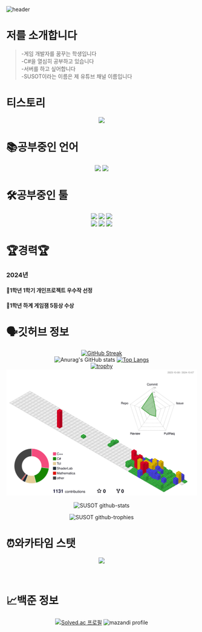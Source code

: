 ![header](https://capsule-render.vercel.app/api?type=waving&color=timeGradient&height=300&section=header&text=안녕하세요%20이찬민입니다&fontSize=70&fontColor=FFFFFF&)


# 저를 소개합니다<br>
> -게임 개발자를 꿈꾸는 학생입니다<br>
-C#을 열심히 공부하고 있습니다<br>
-서버를 하고 싶어합니다<br>
-SUSOT이라는 이름은 제 유튜브 채널 이름입니다<br>

# 티스토리<br>
<div align="center">
<img src="https://img.shields.io/badge/Tistory-000000?style=for-the-badge&logo=tistory&logoColor=white">
</div>

# 📚공부중인 언어<br>
<div align="center">
 
<img src="https://img.shields.io/badge/C%23-239120?style=for-the-badge&logo=c-sharp&logoColor=white">
<img src="https://img.shields.io/badge/C%2B%2B-00599C?style=for-the-badge&logo=c%2B%2B&logoColor=white">

</div>

# 🛠공부중인 툴<br>
<div align="center">
 
<img src="https://img.shields.io/badge/Unity-000000?style=for-the-badge&logo=unity&logoColor=white">
<img src="https://img.shields.io/badge/GitHub-181717?style=for-the-badge&logo=github&logoColor=white">
<img src="https://img.shields.io/badge/Visual_Studio-5C2D91?style=for-the-badge&logo=visual%20studio&logoColor=white"><br>
<img src="https://img.shields.io/badge/Rider-E63737?style=for-the-badge&logo=rider&logoColor=white">
<img src="https://img.shields.io/badge/unrealengine-%23313131.svg?style=for-the-badge&logo=unrealengine&logoColor=white">
<img src="https://img.shields.io/badge/Photon-004480?style=for-the-badge&logo=Photon&logoColor=white">

</div>

# 🏆경력🏆
### 2024년<br>
#### 🎉1학년 1학기 개인프로젝트 우수작 선정<br>
#### 🏅1학년 하계 게임잼 5등상 수상

# 🗣깃허브 정보<br>
<div align="center">

[![GitHub Streak](https://streak-stats.demolab.com?user=SUSOT&theme=sunset-gradient)](https://git.io/streak-stats)<br>
![Anurag's GitHub stats](https://github-readme-stats.vercel.app/api?username=SUSOT&title_00FF00&text_7CFC00&show_icons=true&bg_color=DEG,C9FFBF,FFAFBD&count_private=true)
[![Top Langs](https://github-readme-stats.vercel.app/api/top-langs/?username=SUSOT&layout=donut&bg_color=DEG,CC95C0,DBD4B4,7AA1D2&count_private=true)](https://github.com/anuraghazra/github-readme-stats)<br>
[![trophy](https://github-profile-trophy.vercel.app/?username=SUSOT&theme=juicyfresh&column=8)](https://github.com/SUSOT&count_private=true)<br>
![](./profile-3d-contrib/profile-gitblock.svg)

![SUSOT github-stats](https://stats.dooboo.io/api/github-stats-advanced?login=SUSOT)

![SUSOT github-trophies](https://stats.dooboo.io/api/github-trophies?login=SUSOT)<br>

</div>

# ⏰와카타임 스탯<br>

<div align="center">
 
 <a href="https://wakatime.com"><img src="https://wakatime.com/share/@SUSOT/2a6b5b07-9151-4025-9b2d-3016a98dc901.png" /></a><br><br><br>

</div>


# 📈백준 정보<br>
<div align="center">
 
[![Solved.ac
프로필](http://mazassumnida.wtf/api/v2/generate_badge?boj=ichanmin)](https://solved.ac/ichanmin)
![mazandi profile](http://mazandi.herokuapp.com/api?handle=ichanmin&theme=dark)<br><br><br>
</div>
